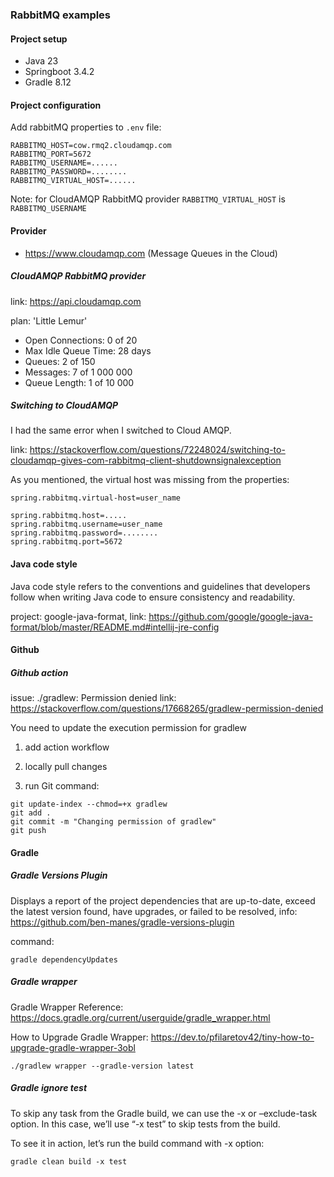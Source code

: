 ### RabbitMQ examples

#### Project setup

* Java 23
* Springboot 3.4.2
* Gradle 8.12

#### Project configuration

Add rabbitMQ properties to `.env` file:

```
RABBITMQ_HOST=cow.rmq2.cloudamqp.com
RABBITMQ_PORT=5672
RABBITMQ_USERNAME=......
RABBITMQ_PASSWORD=........
RABBITMQ_VIRTUAL_HOST=......
```

Note: for CloudAMQP RabbitMQ provider `RABBITMQ_VIRTUAL_HOST` is `RABBITMQ_USERNAME`

#### Provider

* https://www.cloudamqp.com (Message Queues in the Cloud)

##### CloudAMQP RabbitMQ provider

link: https://api.cloudamqp.com

plan: 'Little Lemur'

* Open Connections: 0 of 20
* Max Idle Queue Time: 28 days
* Queues: 2 of 150
* Messages: 7 of 1 000 000
* Queue Length: 1 of 10 000

##### Switching to CloudAMQP

I had the same error when I switched to Cloud AMQP.

link: https://stackoverflow.com/questions/72248024/switching-to-cloudamqp-gives-com-rabbitmq-client-shutdownsignalexception

As you mentioned, the virtual host was missing from the properties:

```
spring.rabbitmq.virtual-host=user_name

spring.rabbitmq.host=.....
spring.rabbitmq.username=user_name
spring.rabbitmq.password=........
spring.rabbitmq.port=5672
```

#### Java code style

Java code style refers to the conventions and guidelines that developers follow when writing Java code to ensure
consistency and readability.

project: google-java-format,
link: https://github.com/google/google-java-format/blob/master/README.md#intellij-jre-config

#### Github

##### Github action

issue:  ./gradlew: Permission denied
link: https://stackoverflow.com/questions/17668265/gradlew-permission-denied

You need to update the execution permission for gradlew

1. add action workflow

2. locally pull changes

3. run Git command:

```
git update-index --chmod=+x gradlew
git add .
git commit -m "Changing permission of gradlew"
git push
```

#### Gradle

##### Gradle Versions Plugin

Displays a report of the project dependencies that are up-to-date, exceed the latest version found, have upgrades, or
failed to be resolved, info: https://github.com/ben-manes/gradle-versions-plugin

command:

```
gradle dependencyUpdates
```

##### Gradle wrapper

Gradle Wrapper Reference:
https://docs.gradle.org/current/userguide/gradle_wrapper.html

How to Upgrade Gradle Wrapper:
https://dev.to/pfilaretov42/tiny-how-to-upgrade-gradle-wrapper-3obl

```
./gradlew wrapper --gradle-version latest
```

##### Gradle ignore test

To skip any task from the Gradle build, we can use the -x or –exclude-task option. In this case, we’ll use “-x test” to
skip tests from the build.

To see it in action, let’s run the build command with -x option:

```
gradle clean build -x test
```